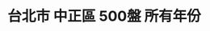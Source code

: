 ---
title: "台北市 中正區 500盤 所有年份"
keywords:
  - 美食競賽
  - 台灣美食
  - 美食精選
datePublished: "2025-06-30"
dateModified: "2025-07-01"
city: "台北市"
district: "中正區"
award: "500盤"
year: "所有年份"
page: 1
count: 12

restaurants:
  - name: "NOBUO"
    address: "台北市中正區泰安街8號"
    phone: ""
    geo: "25.03996671939309, 121.52793769185233"
    google_map: "https://maps.app.goo.gl/EbNR51k4LpATs9189"
    footinder: "https://footinder.com.tw/%E5%8F%B0%E5%8C%97%E5%B8%82%E4%B8%AD%E6%AD%A3%E5%8D%80/362097/"
    official: "https://nobuo.tw/"
    award:
    - name: "500盤"
      year: "2024"
  - name: "山海樓"
    address: "台北市中正區仁愛路二段94號"
    phone: "0223513345"
    geo: "25.037982828032963, 121.53140611653463"
    google_map: "https://maps.app.goo.gl/JuyfEg4LrBj17Ujz7"
    footinder: "https://footinder.com.tw/%e5%8f%b0%e5%8c%97%e5%b8%82%e4%b8%ad%e6%ad%a3%e5%8d%80/8005/"
    official: "https://www.mountain-n-seahouse.com/zh-hant/"
    award:
    - name: "500盤"
      year: "2024"
  - name: "添財日本料理武昌店"
    address: "台北市中正區武昌街一段16巷6號"
    phone: "0223615119"
    geo: "25.043560708818415, 121.51255130035192"
    google_map: "https://maps.app.goo.gl/Bu5ywofJC3PxvUSj9"
    footinder: "https://footinder.com.tw/%e5%8f%b0%e5%8c%97%e5%b8%82%e4%b8%ad%e6%ad%a3%e5%8d%80/30353/"
    official: "https://www.facebook.com/tientsai1957/"
    award:
    - name: "500盤"
      year: "2024"
  - name: "台北喜來登大飯店 請客樓"
    address: "台北市中正區忠孝東路一段12號17樓"
    phone: "0223211818"
    geo: "25.044656426578722, 121.52170153240529"
    google_map: "https://maps.app.goo.gl/DC7NdPfPSidVhZiu6"
    footinder: "https://footinder.com.tw/%E5%8F%B0%E5%8C%97%E5%B8%82%E4%B8%AD%E6%AD%A3%E5%8D%80/7837/"
    official: "https://www.sheratongrandtaipei.com/websev?lang=zh-tw&ref=pages&cat=2&id=18"
    award:
    - name: "500盤"
      year: "2024"
  - name: "台北美味小館"
    address: "台北市中正區林森南路61巷17號"
    phone: "0223215939"
    geo: "25.039721429456574, 121.5228709737999"
    google_map: "https://maps.app.goo.gl/isGdem8c9q4PQf5V8"
    footinder: "https://footinder.com.tw/%e5%8f%b0%e5%8c%97%e5%b8%82%e4%b8%ad%e6%ad%a3%e5%8d%80/7888/"
    official: "https://www.facebook.com/profile.php?id=100063749240640"
    award:
    - name: "500盤"
      year: "2024"
  - name: "皇膳餐廳"
    address: "台北市中正區仁愛路二段48號"
    phone: "0223960682"
    geo: "25.03803484707546, 121.52800467132023"
    google_map: "https://maps.app.goo.gl/hmS9RsxCCea4iwmy9"
    footinder: "https://footinder.com.tw/%E5%8F%B0%E5%8C%97%E5%B8%82%E4%B8%AD%E6%AD%A3%E5%8D%80/80/"
    official: "https://www.royal-restaurant.com.tw/"
    award:
    - name: "500盤"
      year: "2024"
  - name: "香色 XIANG SE"
    address: "台北市中正區湖口街1-2號"
    phone: "0223581819"
    geo: "25.03278867603252, 121.51502107590377"
    google_map: "https://maps.app.goo.gl/EZmGWooWzTDH6ET39"
    footinder: "https://footinder.com.tw/%e5%8f%b0%e5%8c%97%e5%b8%82%e4%b8%ad%e6%ad%a3%e5%8d%80/190/"
    official: "https://xiang-se.com/"
    award:
    - name: "500盤"
      year: "2024"
  - name: "興鐵板燒 Xing Teppanyaki"
    address: "台北市中正區仁愛路二段7號"
    phone: "0223970568"
    geo: "25.038483070157287, 121.52581882558768"
    google_map: "https://maps.app.goo.gl/XAD2wKJgH2CiNBnb7"
    footinder: "https://footinder.com.tw/%E5%8F%B0%E5%8C%97%E5%B8%82%E4%B8%AD%E6%AD%A3%E5%8D%80/31091/"
    official: "https://www.instagram.com/xing_teppanyaki/"
    award:
    - name: "500盤"
      year: "2024"
  - name: "春水堂"
    address: "分店眾多請自行搜尋"
    phone: ""
    geo: ""
    google_map: "https://www.google.com/maps/search/%E6%98%A5%E6%B0%B4%E5%A0%82/@25.0417308,121.3938917,10z/data=!3m1!4b1?entry=ttu&g_ep=EgoyMDI1MDYxMS4wIKXMDSoASAFQAw%3D%3D"
    footinder: "https://footinder.com.tw/%E5%8F%B0%E5%8C%97%E5%B8%82%E4%B8%AD%E5%B1%B1%E5%8D%80/43663/"
    official: "https://www.chunshuitang.com.tw/"
    award:
    - name: "500盤"
      year: "2024"
---